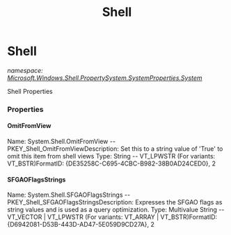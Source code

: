 ﻿---
title: Shell
---

# Shell
_namespace: [Microsoft.Windows.Shell.PropertySystem.SystemProperties.System](N-Microsoft.Windows.Shell.PropertySystem.SystemProperties.System.html)_

Shell Properties



### Properties

#### OmitFromView
Name: System.Shell.OmitFromView -- PKEY_Shell_OmitFromViewDescription: Set this to a string value of 'True' to omit this item from shell views
Type: String -- VT_LPWSTR (For variants: VT_BSTR)FormatID: {DE35258C-C695-4CBC-B982-38B0AD24CED0}, 2
#### SFGAOFlagsStrings
Name: System.Shell.SFGAOFlagsStrings -- PKEY_Shell_SFGAOFlagsStringsDescription: Expresses the SFGAO flags as string values and is used as a query optimization.
Type: Multivalue String -- VT_VECTOR | VT_LPWSTR (For variants: VT_ARRAY | VT_BSTR)FormatID: {D6942081-D53B-443D-AD47-5E059D9CD27A}, 2


